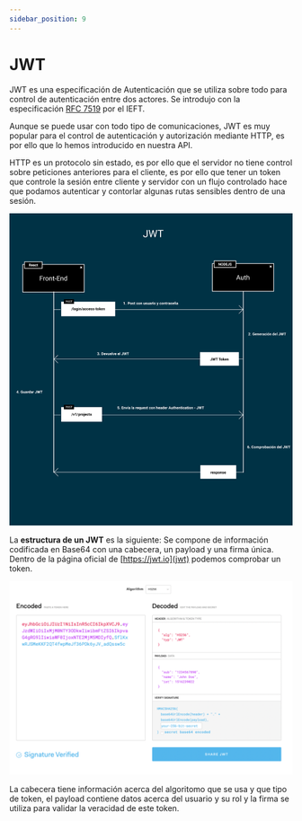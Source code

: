 ```yaml
---
sidebar_position: 9
---
```


# JWT

JWT es una especificación de Autenticación que se utiliza sobre todo para control de autenticación entre dos actores. Se introdujo con la especificación [RFC 7519](https://tools.ietf.org/html/rfc7519) por el IEFT.

Aunque se puede usar con todo tipo de comunicaciones, JWT es muy popular para el control de autenticación y autorización mediante HTTP, es por ello que lo hemos introducido en nuestra API.

HTTP es un protocolo sin estado, es por ello que el servidor no tiene control sobre peticiones anteriores para el cliente, es por ello que tener un token que controle la sesión entre cliente y servidor con un flujo controlado hace que podamos autenticar y contorlar algunas rutas sensibles dentro de una sesión.

![JWT Auth](../../static/img/tutorial/backend/jwt.svg)

La **estructura de un JWT** es la siguiente: Se compone de información codificada en Base64 con una cabecera, un payload y una firma única. Dentro de la página oficial de [https://jwt.io](jwt) podemos comprobar un token.

![JWT Structure](../../static/img/tutorial/backend/jwt-structure.png)

La cabecera tiene información acerca del algoritomo que se usa y que tipo de token, el payload contiene datos acerca del usuario y su rol y la firma se utiliza para validar la veracidad de este token.
